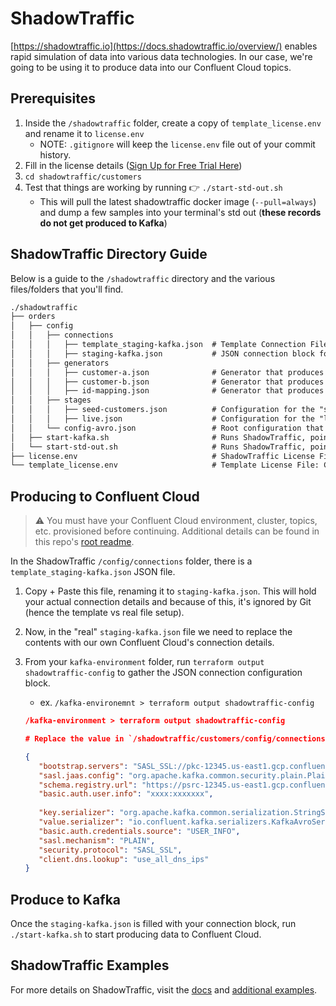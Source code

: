 # ShadowTraffic

[https://shadowtraffic.io](https://docs.shadowtraffic.io/overview/) enables rapid simulation of data into various data technologies. In our case, we're going to be using it to produce data into our Confluent Cloud topics.

## Prerequisites

1. Inside the `/shadowtraffic` folder, create a copy of `template_license.env` and rename it to `license.env`
   - NOTE: `.gitignore` will keep the `license.env` file out of your commit history.
2. Fill in the license details ([Sign Up for Free Trial Here](https://shadowtraffic.io/pricing.html))
3. `cd shadowtraffic/customers`
4. Test that things are working by running 👉 `./start-std-out.sh`
   - This will pull the latest shadowtraffic docker image (`--pull=always`) and dump a few samples into your terminal's std out (**these records do not get produced to Kafka**)

## ShadowTraffic Directory Guide

Below is a guide to the `/shadowtraffic` directory and the various files/folders that you'll find.
   
```txt
./shadowtraffic
├── orders
│   ├── config
│   │   ├── connections
│   │   │   ├── template_staging-kafka.json  # Template Connection File: Copy + Paste + Rename to "staging-kafka.json" 
│   │   │   ├── staging-kafka.json           # JSON connection block for the staging cluster (`terraform output shadowtraffic-config`) 
│   │   ├── generators
│   │   │   ├── customer-a.json              # Generator that produces Customer A Profiles
│   │   │   ├── customer-b.json              # Generator that produces Customer B Profiles
│   │   │   ├── id-mapping.json              # Generator that produces id-mapping entries
│   │   ├── stages
│   │   │   ├── seed-customers.json          # Configuration for the "seed" stage (initial quantities of each entity)
│   │   │   ├── live.json                    # Configuration for the "live" stage (long running phase)
│   │   └── config-avro.json                 # Root configuration that glues together generators, stages, and connections
│   ├── start-kafka.sh                       # Runs ShadowTraffic, pointed at staging-kafka connection (Confluent Cloud)
│   └── start-std-out.sh                     # Runs ShadowTraffic, pointed at std-out (local) -- useful for testing
├── license.env                              # ShadowTraffic License File -> https://shadowtraffic.io/pricing.html
└── template_license.env                     # Template License File: Copy + Paste + Rename to create your own
```

## Producing to Confluent Cloud

> ⚠️ You must have your Confluent Cloud environment, cluster, topics, etc. provisioned before continuing. Additional details can be found in this repo's [root readme](../../README.md).

In the ShadowTraffic `/config/connections` folder, there is a `template_staging-kafka.json` JSON file. 

1. Copy + Paste this file, renaming it to `staging-kafka.json`. This will hold your actual connection details and because of this, it's ignored by Git (hence the template vs real file setup).
2. Now, in the "real" `staging-kafka.json` file we need to replace the contents with our own Confluent Cloud's connection details.
3. From your `kafka-environment` folder, run `terraform output shadowtraffic-config` to gather the JSON connection configuration block.
   - ex. `/kafka-environemnt > terraform output shadowtraffic-config`

   ```json
   /kafka-environment > terraform output shadowtraffic-config
   
   # Replace the value in `/shadowtraffic/customers/config/connections/staging-kafka.json` with the value below
   
   {
      "bootstrap.servers": "SASL_SSL://pkc-12345.us-east1.gcp.confluent.cloud:9092",
      "sasl.jaas.config": "org.apache.kafka.common.security.plain.PlainLoginModule required username='xxx' password='xxxxxx';",
      "schema.registry.url": "https://psrc-12345.us-east1.gcp.confluent.cloud",
      "basic.auth.user.info": "xxxx:xxxxxxx",
      
      "key.serializer": "org.apache.kafka.common.serialization.StringSerializer",
      "value.serializer": "io.confluent.kafka.serializers.KafkaAvroSerializer",
      "basic.auth.credentials.source": "USER_INFO",
      "sasl.mechanism": "PLAIN",
      "security.protocol": "SASL_SSL",
      "client.dns.lookup": "use_all_dns_ips"
   }
   ```

## Produce to Kafka

Once the `staging-kafka.json` is filled with your connection block, run `./start-kafka.sh` to start producing data to Confluent Cloud.

## ShadowTraffic Examples

For more details on ShadowTraffic, visit the [docs](https://docs.shadowtraffic.io/) and [additional examples](https://github.com/shadowtraffic/shadowtraffic-examples).
